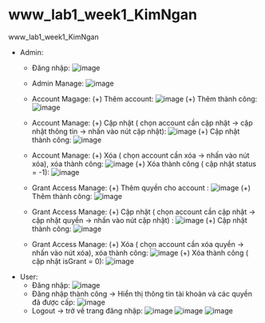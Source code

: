 # www_lab1_week1_KimNgan
www_lab1_week1_KimNgan
- Admin:
  + Đăng nhập: ![image](https://github.com/iamngo/www_lab1_week1_KimNgan/assets/88821216/5dd204ac-773d-46f3-914d-cd8101079858)
  + Admin Manage: ![image](https://github.com/iamngo/www_lab1_week1_KimNgan/assets/88821216/3b735d1a-07f3-4109-9725-e67dc3038bca)
  + Account Magage: (+) Thêm account: ![image](https://github.com/iamngo/www_lab1_week1_KimNgan/assets/88821216/897fd81b-bac5-4ddf-9c1e-55f41b9d7fc5)
                    (+) Thêm thành công: ![image](https://github.com/iamngo/www_lab1_week1_KimNgan/assets/88821216/a726535a-37af-490b-b6e5-62129bcbcb92)
  + Account Manage: (+) Cập nhật ( chọn account cần cập nhật -> cập nhật thông tin -> nhấn vào nút cập nhật): ![image](https://github.com/iamngo/www_lab1_week1_KimNgan/assets/88821216/8daedc83-af85-44e9-bfa2-09a649b44d22)
                    (+) Cập nhật thành công: ![image](https://github.com/iamngo/www_lab1_week1_KimNgan/assets/88821216/1bc6f1f0-15a4-450b-b673-d9171430fc71)
  + Account Manage: (+) Xóa ( chọn account cần xóa -> nhấn vào nút xóa), xóa thành công: ![image](https://github.com/iamngo/www_lab1_week1_KimNgan/assets/88821216/444a7e62-ffe0-4ee4-b6a2-a415c302e7f4)
                    (+) Xóa thành công ( cập nhật status = -1): ![image](https://github.com/iamngo/www_lab1_week1_KimNgan/assets/88821216/343140de-32bf-40be-9333-01d330307e58)

  + Grant Access Manage: (+) Thêm quyền cho account : ![image](https://github.com/iamngo/www_lab1_week1_KimNgan/assets/88821216/1f388569-a1d5-4852-8b62-b776600a992a)
                         (+) Thêm thành công: ![image](https://github.com/iamngo/www_lab1_week1_KimNgan/assets/88821216/9c3cc95d-fc56-4204-b009-0dc4ab30dc98)
  + Grant Access Manage: (+) Cập nhật ( chọn account cần cập nhật -> cập nhật quyền -> nhấn vào nút cập nhật) : ![image](https://github.com/iamngo/www_lab1_week1_KimNgan/assets/88821216/36f22189-2ad5-4066-bc66-91757cc27cdc)
                         (+) Cập nhật thành công: ![image](https://github.com/iamngo/www_lab1_week1_KimNgan/assets/88821216/c3c502f2-ca6c-41aa-b1a7-8e287e57ad92)
  + Grant Access Manage: (+) Xóa ( chọn account cần xóa quyền -> nhấn vào nút xóa), xóa thành công: ![image](https://github.com/iamngo/www_lab1_week1_KimNgan/assets/88821216/9bfc504d-5746-4508-be10-163292b02c3e)
                         (+) Xóa thành công ( cập nhật isGrant = 0): ![image](https://github.com/iamngo/www_lab1_week1_KimNgan/assets/88821216/638d6625-3697-4b21-aa3c-f578357eed73)
- User:
  + Đăng nhập: ![image](https://github.com/iamngo/www_lab1_week1_KimNgan/assets/88821216/e6a3d96c-b50e-4070-8318-0ff978adbd99)
  + Đăng nhập thành công -> Hiển thị thông tin tài khoản và các quyền đã được cấp: ![image](https://github.com/iamngo/www_lab1_week1_KimNgan/assets/88821216/d8bd2c9a-53c0-4ca2-b212-0062acb48bac)
  + Logout -> trở về trang đăng nhập: ![image](https://github.com/iamngo/www_lab1_week1_KimNgan/assets/88821216/e5bf4318-7c3b-4839-bae0-4cbd4282c970) ![image](https://github.com/iamngo/www_lab1_week1_KimNgan/assets/88821216/1b648aee-535e-4bb5-9aab-b3482808b1ab)
![image](https://github.com/iamngo/www_lab1_week1_KimNgan/assets/88821216/467bd8b5-cf99-4f3b-9ecd-7e5aba30fef8)




 





